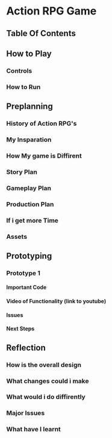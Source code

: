 # Action RPG Game
## Table Of Contents

## How to Play
### Controls

### How to Run

## Preplanning
### History of Action RPG's

### My Insparation

### How My game is Diffirent

### Story Plan 

### Gameplay Plan

### Production Plan

### If i get more Time

### Assets

## Prototyping
### Prototype 1
#### Important Code

#### Video of Functionality (link to youtube)

#### Issues 

#### Next Steps

## Reflection 
### How is the overall design 

### What changes could i make

### What would i do diffirently 

### Major Issues

### What have I learnt


 
